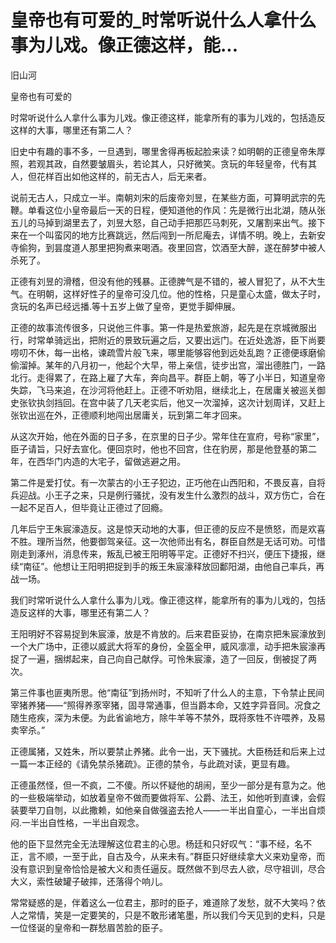 # 皇帝也有可爱的_时常听说什么人拿什么事为儿戏。像正德这样，能...

旧山河

皇帝也有可爱的

时常听说什么人拿什么事为儿戏。像正德这样，能拿所有的事为儿戏的，包括造反这样的大事，哪里还有第二人？

旧史中有趣的事不多，一旦遇到，哪里舍得再板起脸来读？如明朝的正德皇帝朱厚照，若观其政，自然要皱眉头，若论其人，只好微笑。贪玩的年轻皇帝，代有其人，但花样百出如他这样的，前无古人，后无来者。

说前无古人，只成立一半。南朝刘宋的后废帝刘昱，在某些方面，可算明武宗的先鞭。单看这位小皇帝最后一天的日程，便知道他的作风：先是微行出北湖，随从张五儿的马掉到湖里去了，刘昱大怒，自己动手把那匹马刺死，又屠割来出气。接下来在一个叫蛮冈的地方比赛跳远，然后闯到一所尼庵去，详情不明。晚上，去新安寺偷狗，到昙度道人那里把狗煮来喝酒。夜里回宫，饮酒至大醉，遂在醉梦中被人杀死了。

正德有刘昱的滑稽，但没有他的残暴。正德脾气是不错的，被人冒犯了，从不大生气。在明朝，这样好性子的皇帝可没几位。他的性格，只是童心太盛，做太子时，贪玩的名声已经远播.等十五岁上做了皇帝，更觉手脚伸展。

正德的故事流传很多，只说他三件事。第一件是热爱旅游，起先是在京城微服出行，时常单骑远出，把附近的景致玩遍之后，又要出远门。在近处逸游，臣下尚要唠叨不休，每一出格，谏疏雪片般飞来，哪里能够容他到远处乱跑？正德便琢磨偷偷溜掉。某年的八月初一，他起个大早，带上亲信，徒步出宫，溜出德胜门，一路北行。走得累了，在路上雇了大车，奔向昌平。群臣上朝，等了小半日，知道皇帝失踪，飞马来追，在沙河将他赶上。正德不听劝阻，继续北上，在居庸关被巡关御史张钦执剑挡回。在宫中装了几天老实后，他又一次溜掉，这次计划周详，又赶上张钦出巡在外，正德顺利地闯出居庸关，玩到第二年才回来。

从这次开始，他在外面的日子多，在京里的日子少。常年住在宣府，号称“家里”，臣子请旨，只好去宣化。便回京时，他也不回宫，住在豹房，那是他登基的第二年，在西华门内造的大宅子，留做逃避之用。

第二件是爱打仗。有一次蒙古的小王子犯边，正巧他在山西阳和，不畏反喜，自将兵迎战。小王子之来，只是例行骚扰，没有发生什么激烈的战斗，双方伤亡，合在一起不足百人，但毕竟让正德过了回瘾。

几年后宁王朱宸濠造反。这是惊天动地的大事，但正德的反应不是愤怒，而是欢喜不胜。理所当然，他要御驾亲征。这一次他师出有名，群臣自然是无话可劝。可惜刚走到涿州，消息传来，叛乱已被王阳明等平定。正德好不扫兴，便压下捷报，继续“南征”。他想让王阳明把捉到手的叛王朱宸濠释放回鄱阳湖，由他自己率兵，再战一场。

我们时常听说什么人拿什么事为儿戏。像正德这样，能拿所有的事为儿戏的，包括造反这样的大事，哪里还有第二人？

王阳明好不容易捉到朱宸濠，放是不肯放的。后来君臣妥协，在南京把朱宸濠放到一个大广场中，正德以威武大将军的身份，全盔全甲，威风凛凛，动手把朱宸濠再捉了一遍，捆绑起来，自己向自己献俘。可怜朱宸濠，造了一回反，倒被捉了两次。

第三件事也匪夷所思。他“南征”到扬州时，不知听了什么人的主意，下令禁止民间宰猪养猪——“照得养豕宰猪，固寻常通事，但当爵本命，又姓字异音同。况食之随生疮疾，深为未便。为此省谕地方，除牛羊等不禁外，既将豕牲不许喂养，及易卖宰杀。”

正德属猪，又姓朱，所以要禁止养猪。此令一出，天下骚扰。大臣杨廷和后来上过一篇一本正经的《请免禁杀猪疏》。正德的禁令，与此疏对读，更显有趣。

正德虽然怪，但一不疯，二不傻。所以怀疑他的胡闹，至少一部分是有意为之。他的一些极端举动，如放着皇帝不做而要做将军、公爵、法王，如他听到直谏，会假装要举刀自刎，以此撒赖，如他亲自做强盗去抢人——一半出自童心，一半出自烦闷.一半出自性格，一半出自观念。

他的臣下显然完全无法理解这位君主的心思。杨廷和只好叹气：“事不经，名不正，言不顺，一至于此，自古及今，从来未有。”群臣只好继续拿大义来劝皇帝，而没有意识到皇帝恰恰是被大义和责任逼反。既然做不到尽去人欲，尽守祖训，尽合大义，索性破罐子破摔，还落得个响儿。

常常疑惑的是，伴着这么一位君主，那时的臣子，难道除了发愁，就不大笑吗？依人之常情，笑是一定要笑的，只是不敢形诸笔墨，所以我们今天见到的史料，只是一位怪诞的皇帝和一群愁眉苦脸的臣子。
